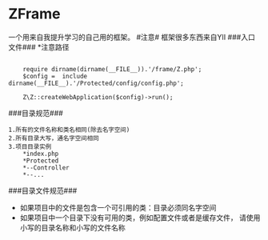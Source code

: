 ZFrame 
======
一个用来自我提升学习的自己用的框架。
#注意#
框架很多东西来自YII
###入口文件###
*注意路径
<pre><code>
    require dirname(dirname(__FILE__)).'/frame/Z.php';
	$config =  include dirname(__FILE__).'/Protected/config/config.php';

	Z\Z::createWebApplication($config)->run();
</code></pre>

###目录规范###

    1.所有的文件名称和类名相同(除去名字空间)
    2.所有目录大写，通名字空间相同
    3.项目目录实例
        *index.php
        *Protected
        *--Controller
        *--...
###目录文件规范###
* 如果项目中的文件是包含一个可引用的类：目录必须同名字空间
* 如果项目中一个目录下没有可用的类，例如配置文件或者是缓存文件，
  请使用小写的目录名称和小写的文件名称
